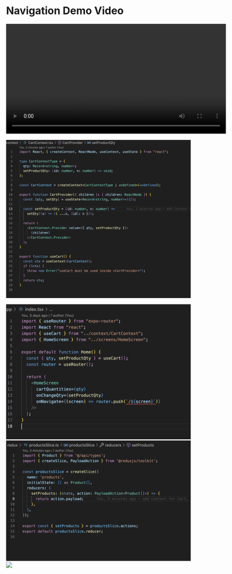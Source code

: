 # Navigation Demo Video

<video src="docs/navigation_example.mov" controls width="600">
  Your browser does not support the video tag.
</video>

<img src='docs/CartContext.png'> </img>

<img src='docs/usegeContext.png'></img>
<img src='docs/productsSlice.png'></img>
<img src='docs/exaexampleUsegeProductSlice'></img>
